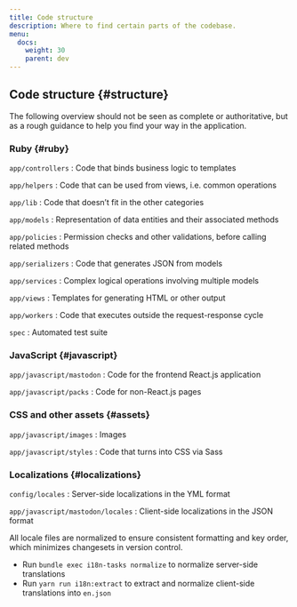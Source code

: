 ```yaml
---
title: Code structure
description: Where to find certain parts of the codebase.
menu:
  docs:
    weight: 30
    parent: dev
---
```


## Code structure {#structure}

The following overview should not be seen as complete or authoritative, but as a rough guidance to help you find your way in the application.

### Ruby {#ruby}

`app/controllers`
: Code that binds business logic to templates

`app/helpers`
: Code that can be used from views, i.e. common operations

`app/lib`
: Code that doesn’t fit in the other categories

`app/models`
: Representation of data entities and their associated methods

`app/policies`
: Permission checks and other validations, before calling related methods

`app/serializers`
: Code that generates JSON from models

`app/services`
: Complex logical operations involving multiple models

`app/views`
: Templates for generating HTML or other output

`app/workers`
: Code that executes outside the request-response cycle

`spec`
: Automated test suite

### JavaScript {#javascript}

`app/javascript/mastodon`
: Code for the frontend React.js application

`app/javascript/packs`
: Code for non-React.js pages

### CSS and other assets {#assets}

`app/javascript/images`
: Images

`app/javascript/styles`
: Code that turns into CSS via Sass

### Localizations {#localizations}

`config/locales`
: Server-side localizations in the YML format

`app/javascript/mastodon/locales`
: Client-side localizations in the JSON format

All locale files are normalized to ensure consistent formatting and key order, which minimizes changesets in version control.

- Run `bundle exec i18n-tasks normalize` to normalize server-side translations
- Run `yarn run i18n:extract` to extract and normalize client-side translations into `en.json`
